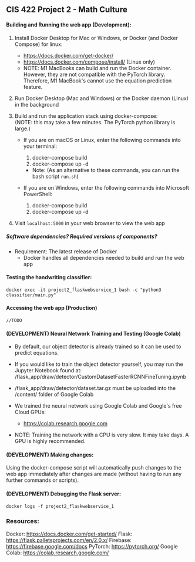 ## CIS 422 Project 2 - Math Culture 

#### Building and Running the web app (Development):

1. Install Docker Desktop for Mac or Windows, or Docker (and Docker Compose) for linux:
    - https://docs.docker.com/get-docker/
    - https://docs.docker.com/compose/install/ (Linux only)
    - NOTE: M1 MacBooks can build and run the Docker container. However, they are not compatible with the PyTorch library. Therefore, M1 MacBook's cannot use the equation prediction feature.
2. Run Docker Desktop (Mac and Windows) or the Docker daemon (Linux) in the background
3. Build and run the application stack using docker-compose:
<br>(NOTE: this may take a few minutes. The PyTorch python library is large.)

    - If you are on macOS or Linux, enter the following commands into your terminal:

        1. docker-compose build
        2. docker-compose up -d 

        - Note: (As an alternative to these commands, you can run the bash script `run.sh`)

    - If you are on Windows, enter the following commands into Microsoft PowerShell: 
    
        1. docker-compose build
        2. docker-compose up -d 

4. Visit `localhost:5000` in your web browser to view the web app

##### Software dependencies? Required versions of components?

- Requirement: The latest release of Docker
    - Docker handles all dependencies needed to build and run the web app

#### Testing the handwriting classifier:

    docker exec -it project2_flaskwebservice_1 bash -c "python3 classifier/main.py"    

#### Accessing the web app (Production)

    //TODO

#### (DEVELOPMENT) Neural Network Training and Testing (Google Colab)

- By default, our object detector is already trained so it can be used to predict equations.
- If you would like to train the object detector yourself, you may run the Jupyter Notebook found at: /flask_app/draw/detector/CustomDatasetFasterRCNNFineTuning.ipynb
- /flask_app/draw/detector/dataset.tar.gz must be uploaded into the /content/ folder of Google Colab
- We trained the neural network using Google Colab and Google's free Cloud GPUs:
    - https://colab.research.google.com

- NOTE: Training the network with a CPU is very slow. It may take days. A GPU is highly recommended.

#### (DEVELOPMENT) Making changes:

Using the docker-compose script will automatically push changes to the web app immediately after changes are made (without having to run any further commands or scripts).

#### (DEVELOPMENT) Debugging the Flask server:

    docker logs -f project2_flaskwebservice_1    

### Resources:

Docker: https://docs.docker.com/get-started/
Flask: https://flask.palletsprojects.com/en/2.0.x/
Firebase: https://firebase.google.com/docs
PyTorch: https://pytorch.org/
Google Colab: https://colab.research.google.com/ 
